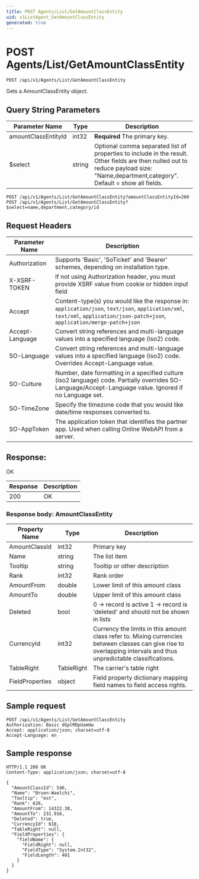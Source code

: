 ```yaml
---
title: POST Agents/List/GetAmountClassEntity
uid: v1ListAgent_GetAmountClassEntity
generated: true
---
```


# POST Agents/List/GetAmountClassEntity

```http
POST /api/v1/Agents/List/GetAmountClassEntity
```

Gets a AmountClassEntity object.







## Query String Parameters

| Parameter Name | Type |  Description |
|----------------|------|--------------|
| amountClassEntityId | int32 | **Required** The primary key. |
| $select | string |  Optional comma separated list of properties to include in the result. Other fields are then nulled out to reduce payload size: "Name,department,category". Default = show all fields. |

```http
POST /api/v1/Agents/List/GetAmountClassEntity?amountClassEntityId=260
POST /api/v1/Agents/List/GetAmountClassEntity?$select=name,department,category/id
```


## Request Headers

| Parameter Name | Description |
|----------------|-------------|
| Authorization  | Supports 'Basic', 'SoTicket' and 'Bearer' schemes, depending on installation type. |
| X-XSRF-TOKEN   | If not using Authorization header, you must provide XSRF value from cookie or hidden input field |
| Accept         | Content-type(s) you would like the response in: `application/json`, `text/json`, `application/xml`, `text/xml`, `application/json-patch+json`, `application/merge-patch+json` |
| Accept-Language | Convert string references and multi-language values into a specified language (iso2) code. |
| SO-Language | Convert string references and multi-language values into a specified language (iso2) code. Overrides Accept-Language value. |
| SO-Culture | Number, date formatting in a specified culture (iso2 language) code. Partially overrides SO-Language/Accept-Language value. Ignored if no Language set. |
| SO-TimeZone | Specify the timezone code that you would like date/time responses converted to. |
| SO-AppToken | The application token that identifies the partner app. Used when calling Online WebAPI from a server. |


## Response:

OK

| Response | Description |
|----------------|-------------|
| 200 | OK |

### Response body: AmountClassEntity

| Property Name | Type |  Description |
|----------------|------|--------------|
| AmountClassId | int32 | Primary key |
| Name | string | The list item |
| Tooltip | string | Tooltip or other description |
| Rank | int32 | Rank order |
| AmountFrom | double | Lower limit of this amount class |
| AmountTo | double | Upper limit of this amount class |
| Deleted | bool | 0 -&gt; record is active 1 -&gt; record is 'deleted' and should not be shown in lists |
| CurrencyId | int32 | Currency the limits in this amount class refer to. Mixing currencies between classes can give rise to overlapping intervals and thus unpredictable classifications. |
| TableRight | TableRight | The carrier's table right |
| FieldProperties | object | Field property dictionary mapping field names to field access rights. |

## Sample request

```http!
POST /api/v1/Agents/List/GetAmountClassEntity
Authorization: Basic dGplMDpUamUw
Accept: application/json; charset=utf-8
Accept-Language: en
```

## Sample response

```http_
HTTP/1.1 200 OK
Content-Type: application/json; charset=utf-8

{
  "AmountClassId": 546,
  "Name": "Bruen-Waelchi",
  "Tooltip": "est",
  "Rank": 626,
  "AmountFrom": 14322.38,
  "AmountTo": 231.916,
  "Deleted": true,
  "CurrencyId": 618,
  "TableRight": null,
  "FieldProperties": {
    "fieldName": {
      "FieldRight": null,
      "FieldType": "System.Int32",
      "FieldLength": 401
    }
  }
}
```